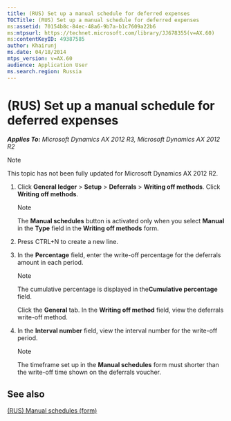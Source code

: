 ```yaml
---
title: (RUS) Set up a manual schedule for deferred expenses
TOCTitle: (RUS) Set up a manual schedule for deferred expenses
ms:assetid: 70154b8c-84ec-48a6-9b7a-b1c7609a22b6
ms:mtpsurl: https://technet.microsoft.com/library/JJ678355(v=AX.60)
ms:contentKeyID: 49387585
author: Khairunj
ms.date: 04/18/2014
mtps_version: v=AX.60
audience: Application User
ms.search.region: Russia
---
```


# (RUS) Set up a manual schedule for deferred expenses 


_**Applies To:** Microsoft Dynamics AX 2012 R3, Microsoft Dynamics AX 2012 R2_


> [!NOTE]
> <P>This topic has not been fully updated for Microsoft Dynamics AX 2012 R2.</P>



1.  Click **General ledger** \> **Setup** \> **Deferrals** \> **Writing off methods**. Click **Writing off methods**.
    

    > [!NOTE]
    > <P>The <STRONG>Manual schedules</STRONG> button is activated only when you select <STRONG>Manual</STRONG> in the <STRONG>Type</STRONG> field in the <STRONG>Writing off methods</STRONG> form.</P>



2.  Press CTRL+N to create a new line.

3.  In the **Percentage** field, enter the write-off percentage for the deferrals amount in each period.
    

    > [!NOTE]
    > <P>The cumulative percentage is displayed in the<STRONG>Cumulative percentage</STRONG> field.</P>
    > <P>Click the <STRONG>General</STRONG> tab. In the <STRONG>Writing off method</STRONG> field, view the deferrals write-off method.</P>



4.  In the **Interval number** field, view the interval number for the write-off period.
    

    > [!NOTE]
    > <P>The timeframe set up in the <STRONG>Manual schedules</STRONG> form must shorter than the write-off time shown on the deferrals voucher.</P>



## See also

[(RUS) Manual schedules (form)](https://technet.microsoft.com/library/jj839694\(v=ax.60\))

  


